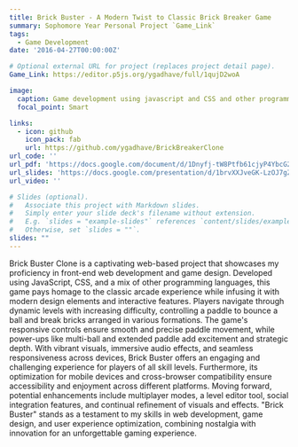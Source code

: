 ```yaml
---
title: Brick Buster - A Modern Twist to Classic Brick Breaker Game
summary: Sophomore Year Personal Project `Game_Link`
tags:
  - Game Development
date: '2016-04-27T00:00:00Z'

# Optional external URL for project (replaces project detail page).
Game_Link: https://editor.p5js.org/ygadhave/full/1qujD2woA

image:
  caption: Game development using javascript and CSS and other programming
  focal_point: Smart

links:
  - icon: github
    icon_pack: fab
    url: https://github.com/ygadhave/BrickBreakerClone
url_code: ''
url_pdf: 'https://docs.google.com/document/d/1Dnyfj-tW8Ptfb61cjyP4YbcG24_P2k56/edit?usp=share_link&ouid=112795460228365388803&rtpof=true&sd=true'
url_slides: 'https://docs.google.com/presentation/d/1brvXXJveGK-LzOJ7gZD7JxVKvnjpO4gz/edit?usp=share_link&ouid=112795460228365388803&rtpof=true&sd=true'
url_video: ''

# Slides (optional).
#   Associate this project with Markdown slides.
#   Simply enter your slide deck's filename without extension.
#   E.g. `slides = "example-slides"` references `content/slides/example-slides.md`.
#   Otherwise, set `slides = ""`.
slides: ""
---
```


Brick Buster Clone is a captivating web-based project that showcases my proficiency in front-end web development and game design. Developed using JavaScript, CSS, and a mix of other programming languages, this game pays homage to the classic arcade experience while infusing it with modern design elements and interactive features. Players navigate through dynamic levels with increasing difficulty, controlling a paddle to bounce a ball and break bricks arranged in various formations. The game's responsive controls ensure smooth and precise paddle movement, while power-ups like multi-ball and extended paddle add excitement and strategic depth. With vibrant visuals, immersive audio effects, and seamless responsiveness across devices, Brick Buster offers an engaging and challenging experience for players of all skill levels. Furthermore, its optimization for mobile devices and cross-browser compatibility ensure accessibility and enjoyment across different platforms. Moving forward, potential enhancements include multiplayer modes, a level editor tool, social integration features, and continual refinement of visuals and effects. "Brick Buster" stands as a testament to my skills in web development, game design, and user experience optimization, combining nostalgia with innovation for an unforgettable gaming experience.
